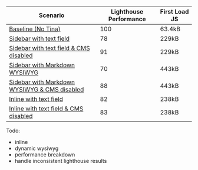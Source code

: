 | Scenario | Lighthouse Performance | First Load JS |
| --- | ----------- | --- |
| [Baseline (No Tina)](https://tina-performance.netlify.app/) | 100 | 63.4kB |
| [Sidebar with text field](https://tina-performance.netlify.app/tina/sidebar) | 78 | 229kB |
| [Sidebar with text field & CMS disabled](https://tina-performance.netlify.app/tina/sidebar-cms-disabled) | 91 | 229kB |
| [Sidebar with Markdown WYSIWYG](https://tina-performance.netlify.app/tina/sidebar-wysiwyg) | 70 | 443kB |
| [Sidebar with Markdown WYSIWYG & CMS disabled](https://tina-performance.netlify.app/tina/sidebar-wysiwyg-cms-disabled) | 88 | 443kB |
| [Inline with text field](https://tina-performance.netlify.app/tina/inline) | 82  | 238kB |
| [Inline with text field & CMS disabled](https://tina-performance.netlify.app/tina/inline) | 83  | 238kB |

Todo:

* inline
* dynamic wysiwyg
* performance breakdown
* handle inconsistent lighthouse results